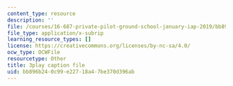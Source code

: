 ```yaml
---
content_type: resource
description: ''
file: /courses/16-687-private-pilot-ground-school-january-iap-2019/bb896b240c99e22718a47be370d396ab_AYF3spOVbBk.srt
file_type: application/x-subrip
learning_resource_types: []
license: https://creativecommons.org/licenses/by-nc-sa/4.0/
ocw_type: OCWFile
resourcetype: Other
title: 3play caption file
uid: bb896b24-0c99-e227-18a4-7be370d396ab
---
```

